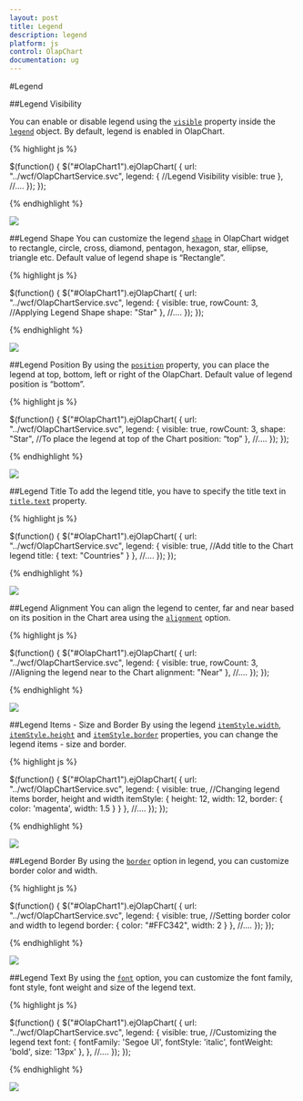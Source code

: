 ```yaml
---
layout: post
title: Legend
description: legend
platform: js
control: OlapChart
documentation: ug
---
```


#Legend

##Legend Visibility

You can enable or disable legend using the [`visible`](/js/api/ejchart#members:legend-visible) property inside the [`legend`](/js/api/ejchart#members:legend) object. By default, legend is enabled in OlapChart.

{% highlight js %}

$(function()
{
    $("#OlapChart1").ejOlapChart(
    {
        url: "../wcf/OlapChartService.svc",
        legend:
        {
            //Legend Visibility 
            visible: true
        },
        //....
    });
});

{% endhighlight %}

![](Legend_images/Legend_img1.png) 

##Legend Shape
You can customize the legend [`shape`](/js/api/ejchart#members:legend-shape) in OlapChart widget to rectangle, circle, cross, diamond, pentagon, hexagon, star, ellipse, triangle etc. Default value of legend shape is “Rectangle”.

{% highlight js %}

$(function()
{
    $("#OlapChart1").ejOlapChart(
    {
        url: "../wcf/OlapChartService.svc",
        legend:
        {
            visible: true,
            rowCount: 3,
            //Applying Legend Shape
            shape: "Star"
        },
        //....
    });
});

{% endhighlight %}

![](Legend_images/Legend_img2.png) 

##Legend Position
By using the [`position`](/js/api/ejchart#members:legend-position) property, you can place the legend at top, bottom, left or right of the OlapChart. Default value of legend position is “bottom”.

{% highlight js %}

$(function()
{
    $("#OlapChart1").ejOlapChart(
    {
        url: "../wcf/OlapChartService.svc",
        legend:
        {
            visible: true,
            rowCount: 3,
            shape: "Star",
            //To place the legend at top of the Chart
            position: “top”
        },
        //....
    });
});

{% endhighlight %}

![](Legend_images/Legend_img3.png) 

##Legend Title
To add the legend title, you have to specify the title text in [`title.text`](/js/api/ejchart#members:legend-title-text) property.

{% highlight js %}

$(function()
{
    $("#OlapChart1").ejOlapChart(
    {
        url: "../wcf/OlapChartService.svc",
        legend:
        {
            visible: true,
            //Add title to the Chart legend
            title:
            {
                text: "Countries"
            }
        },
        //....
    });
});

{% endhighlight %}

![](Legend_images/Legend_img4.png) 

##Legend Alignment
You can align the legend to center, far and near based on its position in the Chart area using the [`alignment`](/js/api/ejchart#members:legend-alignment) option.
 
{% highlight js %}

$(function()
{
    $("#OlapChart1").ejOlapChart(
    {
        url: "../wcf/OlapChartService.svc",
        legend:
        {
            visible: true,
            rowCount: 3,
            //Aligning the legend near to the Chart
            alignment: "Near"
        },
        //....
    });
});

{% endhighlight %}

![](Legend_images/Legend_img5.png)

##Legend Items - Size and Border
By using the legend [`itemStyle.width`](/js/api/ejchart#members:legend-itemstyle-width), [`itemStyle.height`](/js/api/ejchart#members:legend-itemstyle-height) and [`itemStyle.border`](/js/api/ejchart#members:legend-itemstyle-border) properties, you can change the legend items - size and border.

{% highlight js %}

$(function()
{
    $("#OlapChart1").ejOlapChart(
    {
        url: "../wcf/OlapChartService.svc",
        legend:
        {
            visible: true,
            //Changing legend items border, height and width
            itemStyle:
            {
                height: 12,
                width: 12,
                border:
                {
                    color: 'magenta',
                    width: 1.5
                }
            }
        },
        //....
    });
});

{% endhighlight %}

![](Legend_images/Legend_img6.png)
 
##Legend Border
By using the [`border`](/js/api/ejchart#members:legend-border) option in legend, you can customize border color and width.

{% highlight js %}

$(function()
{
    $("#OlapChart1").ejOlapChart(
    {
        url: "../wcf/OlapChartService.svc",
        legend:
        {
            visible: true,
            //Setting border color and width to legend
            border:
            {
                color: "#FFC342",
                width: 2
            }
        },
        //....
    });
});

{% endhighlight %}

![](Legend_images/Legend_img7.png)

##Legend Text
By using the [`font`](/js/api/ejchart#members:legend-font) option, you can customize the font family, font style, font weight and size of the legend text. 

{% highlight js %}

$(function()
{
    $("#OlapChart1").ejOlapChart(
    {
        url: "../wcf/OlapChartService.svc",
        legend:
        {
            visible: true,
            //Customizing the legend text
            font:
            {
                fontFamily: 'Segoe UI',
                fontStyle: 'italic',
                fontWeight: 'bold',
                size: '13px'
            },
        },
        //....
    });
});

{% endhighlight %}

![](Legend_images/Legend_img8.png)